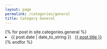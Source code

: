 ```yaml
---
layout: page
permalink: /categories/general
title: Category General
---
```



<div id="archives">
  <div class="archive-group">
    {% for post in site.categories.general %}
       <li>
          <span>{{ post.date | date_to_string }}</span> &nbsp; 
          <a href="{{ post.url }}">{{ post.title }}</a>
       </li>
    {% endfor %}
  </div>
</div>